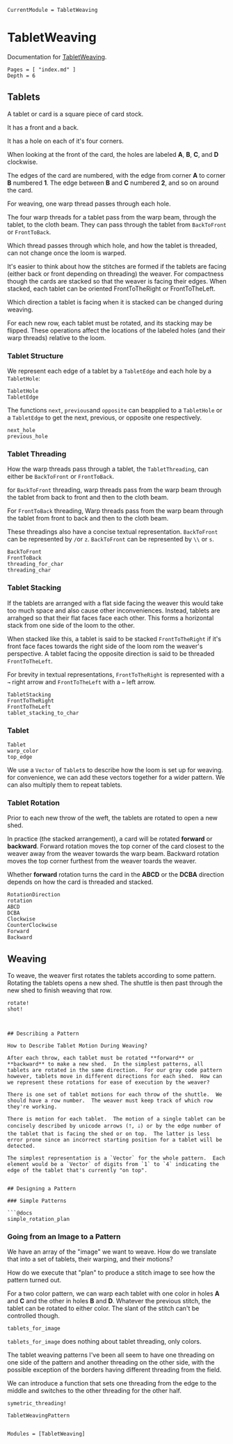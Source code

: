 ```@meta
CurrentModule = TabletWeaving
```

# TabletWeaving

Documentation for [TabletWeaving](https://github.com/MarkNahabedian/TabletWeaving.jl).


```@contents
Pages = [ "index.md" ]
Depth = 6
```


## Tablets

A tablet or card is a square piece of card stock.

It has a front and a back.

It has a hole on each of it's four corners.

When looking at the front of the card, the holes are labeled **A**,
**B**, **C**, and **D** clockwise.

The edges of the card are numbered, with the edge from corner **A** to
corner **B** numbered **1**.  The edge between **B** and **C** numbered **2**,
and so on around the card.

For weaving, one warp thread passes through each hole.

The four warp threads for a tablet pass from the warp beam,
through the tablet, to the cloth beam.  They can pass through the
tablet from `BackToFront` or `FrontToBack`.

Which thread passes through which hole, and how the tablet is
threaded, can not change once the loom is warped.

It's easier to think about how the stitches are formed if the
tablets are facing (either back or front depending on threading)
the weaver.  For compactness though the cards are stacked so that
the weaver is facing their edges.  When stacked, each tablet can
be oriented FrontToTheRight or FrontToTheLeft.

Which direction a tablet is facing when it is stacked can be changed
during weaving.

For each new row, each tablet must be rotated, and its stacking may
be flipped.  These operations affect the locations of the labeled
holes (and their warp threads) relative to the loom.


### Tablet Structure

We represent each edge of a tablet by a `TabletEdge` and each hole by a
`TabletHole`:

```@docs
TabletHole
TabletEdge
```

The functions `next`, `previous`and `opposite` can beapplied to a
`TabletHole` or a `TabletEdge` to get the next, previous, or opposite
one respectively.

```@docs
next_hole
previous_hole
```


### Tablet Threading

How the warp threads pass through a tablet, the `TabletThreading`, can either be
`BackToFront` or `FrontToBack`.

for `BackToFront` threading, warp threads pass from the warp beam through the
tablet from back to front and then to the cloth beam.

For `FrontToBack` threading, Warp threads pass from the warp beam through the
tablet from front to back and then to the cloth beam.

These threadings also have a concise textual representation.  `BackToFront` can
be represented by `/`or `z`.  `BackToFront` can be represented by `\\` or `s`.

```@docs
BackToFront
FrontToBack
threading_for_char
threading_char
```


### Tablet Stacking

If the tablets are arranged with a flat side facing the weaver this would take
too much space and also cause other inconveniences.  Instead, tablets are
arrahged so that their flat faces face each other.  This forms a horizontal
stack from one side of the loom to the other.

When stacked like this, a tablet is said to be stacked `FrontToTheRight` if
it's front face faces towards the right side of the loom rom the weaver's
perspective. A tablet facing the opposite direction is said to be threaded
`FrontToTheLeft`.

For brevity in textual representations, `FrontToTheRight` is represented with
a `→` right arrow and `FrontToTheLeft` with a `←` left arrow.

```@docs
TabletStacking
FrontToTheRight
FrontToTheLeft
tablet_stacking_to_char
```


### Tablet

```@docs
Tablet
warp_color
top_edge
```

We use a `Vector` of `Tablet`s to describe how the loom is set up for
weaving.  for convenience, we can add these vectors together for a
wider pattern.  We can also multiply them to repeat tablets.



### Tablet Rotation

Prior to each new throw of the weft, the tablets are rotated to
open a new shed.

In practice (the stacked arrangement), a card will be rotated
**forward** or **backward**.  Forward rotation moves the top
corner of the card closest to the weaver away from the weaver
towards the warp beam.  Backward rotation moves the top corner
furthest from the weaver toards the weaver.

Whether **forward** rotation turns the card in the **ABCD** or the 
**DCBA** direction depends on how the card is threaded and stacked.

```@docs
RotationDirection
rotation
ABCD
DCBA
Clockwise
CounterClockwise
Forward
Backward
```

## Weaving

To weave, the weaver first rotates the tablets according to some
pattern.  Rotating the tablets opens a new shed.  The shuttle is then
past through the new shed to finish weaving that row.

```@docs
rotate!
shot!



## Describing a Pattern

How to Describe Tablet Motion During Weaving?

After each throw, each tablet must be rotated **forward** or
**backward** to make a new shed.  In the simplest patterns, all
tablets are rotated in the same direction.  For our gray code pattern
however, tablets move in different directions for each shed.  How can
we represent these rotations for ease of execution by the weaver?

There is one set of tablet motions for each throw of the shuttle.  We
should have a row number.  The weaver must keep track of which row
they're working.

There is motion for each tablet.  The motion of a single tablet can be
concisely described by unicode arrows (🡑, 🡓) or by the edge number of
the tablet that is facing the shed or on top.  The latter is less
error prone since an incorrect starting position for a tablet will be
detected.

The simplest representation is a `Vector` for the whole pattern.  Each
element would be a `Vector` of digits from `1` to `4` indicating the
edge of the tablet that's currently "on top".


## Designing a Pattern

### Simple Patterns

```@docs
simple_rotation_plan
```

### Going from an Image to a Pattern

We have an array of the "image" we want to weave.  How do we translate
that into a set of tablets, their warping, and their motions?

How do we execute that "plan" to produce a stitch image to see how the
pattern turned out.

For a two color pattern, we can warp each tablet with one color in
holes **A** and **C** and the other in holes **B** and **D**.
Whatever the previous stitch, the tablet can be rotated to either
color.  The slant of the stitch can't be controlled though.

```@docs
tablets_for_image
```

`tablets_for_image` does nothing about tablet threading, only colors.

The tablet weaving patterns I've been all seem to have one threading
on one side of the pattern and another threading on the other side,
with the possible exception of the borders having different threading
from the field.

We can introduce a function that sets one threading from the edge to
the middle and switches to the other threading for the other half.

```@docs
symetric_threading!
```

```@docs
TabletWeavingPattern
```








```@index
```

```@autodocs
Modules = [TabletWeaving]
```
